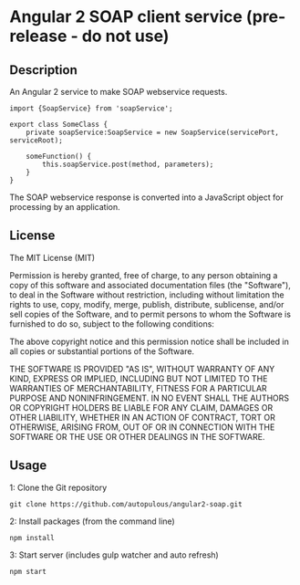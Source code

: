 # Angular 2 SOAP client service (pre-release - do not use)

## Description

An Angular 2 service to make SOAP webservice requests.

```
import {SoapService} from 'soapService';

export class SomeClass {
    private soapService:SoapService = new SoapService(servicePort, serviceRoot);

    someFunction() {
        this.soapService.post(method, parameters);
    }
}
```

The SOAP webservice response is converted into a JavaScript object for processing by an application. 

## License
The MIT License (MIT)

Permission is hereby granted, free of charge, to any person obtaining a copy of this software and associated documentation files (the "Software"), to deal in the Software without restriction, including without limitation the rights to use, copy, modify, merge, publish, distribute, sublicense, and/or sell copies of the Software, and to permit persons to whom the Software is furnished to do so, subject to the following conditions:

The above copyright notice and this permission notice shall be included in all copies or substantial portions of the Software.

THE SOFTWARE IS PROVIDED "AS IS", WITHOUT WARRANTY OF ANY KIND, EXPRESS OR IMPLIED, INCLUDING BUT NOT LIMITED TO THE WARRANTIES OF MERCHANTABILITY, FITNESS FOR A PARTICULAR PURPOSE AND NONINFRINGEMENT. IN NO EVENT SHALL THE AUTHORS OR COPYRIGHT HOLDERS BE LIABLE FOR ANY CLAIM, DAMAGES OR OTHER LIABILITY, WHETHER IN AN ACTION OF CONTRACT, TORT OR OTHERWISE, ARISING FROM, OUT OF OR IN CONNECTION WITH THE SOFTWARE OR THE USE OR OTHER DEALINGS IN THE SOFTWARE.

## Usage
1: Clone the Git repository
```
git clone https://github.com/autopulous/angular2-soap.git
```
2: Install packages (from the command line)
```
npm install
```
3: Start server (includes gulp watcher and auto refresh) 
```
npm start
```